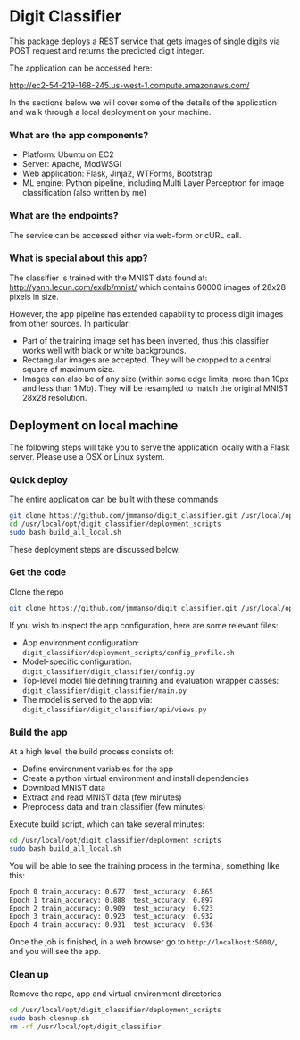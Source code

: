 # Digit Classifier

This package deploys a REST service that gets images of single digits via POST request and returns the predicted digit integer.

The application can be accessed here:

http://ec2-54-219-168-245.us-west-1.compute.amazonaws.com/

In the sections below we will cover some of the details of the application and walk through a local deployment on your machine.


### What are the app components?
* Platform: Ubuntu on EC2
* Server: Apache, ModWSGI
* Web application: Flask, Jinja2, WTForms, Bootstrap
* ML engine: Python pipeline, including Multi Layer Perceptron for image classification (also written by me)  

### What are the endpoints?
The service can be accessed either via web-form or cURL call.

### What is special about this app?

The classifier is trained with the MNIST data found at:
http://yann.lecun.com/exdb/mnist/
which contains 60000 images of 28x28 pixels in size.

However, the app pipeline has extended capability to process digit images from other sources. In particular:
* Part of the training image set has been inverted, thus this classifier works well with black or white backgrounds.
* Rectangular images are accepted. They will be cropped to a central square of maximum size.
* Images can also be of any size (within some edge limits; more than 10px and less than 1 Mb). They will be resampled to match the original MNIST 28x28 resolution.

## Deployment on local machine

The following steps will take you to serve the application locally with a Flask server. Please use a OSX or Linux system.

### Quick deploy

The entire application can be built with these commands

```bash
git clone https://github.com/jmmanso/digit_classifier.git /usr/local/opt/digit_classifier
cd /usr/local/opt/digit_classifier/deployment_scripts
sudo bash build_all_local.sh
```

These deployment steps are discussed below.

### Get the code
Clone the repo
```bash
git clone https://github.com/jmmanso/digit_classifier.git /usr/local/opt/digit_classifier
```

If you wish to inspect the app configuration, here are some relevant files:
* App environment configuration: `digit_classifier/deployment_scripts/config_profile.sh`
* Model-specific configuration: `digit_classifier/digit_classifier/config.py`
* Top-level model file defining training and evaluation wrapper classes: `digit_classifier/digit_classifier/main.py`
* The model is served to the app via: `digit_classifier/digit_classifier/api/views.py`

### Build the app

At a high level, the build process consists of:
* Define environment variables for the app
* Create a python virtual environment and install dependencies
* Download MNIST data
* Extract and read MNIST data (few minutes)
* Preprocess data and train classifier (few minutes)

Execute build script, which can take several minutes:

```bash
cd /usr/local/opt/digit_classifier/deployment_scripts
sudo bash build_all_local.sh
```

You will be able to see the training process in the terminal, something like this:
```bash
Epoch 0 train_accuracy: 0.677  test_accuracy: 0.865
Epoch 1 train_accuracy: 0.888  test_accuracy: 0.897
Epoch 2 train_accuracy: 0.909  test_accuracy: 0.923
Epoch 3 train_accuracy: 0.923  test_accuracy: 0.932
Epoch 4 train_accuracy: 0.931  test_accuracy: 0.936
```

Once the job is finished, in a web browser go to `http://localhost:5000/`, and you will see the app.

### Clean up

Remove the repo, app and virtual environment directories
```bash
cd /usr/local/opt/digit_classifier/deployment_scripts
sudo bash cleanup.sh
rm -rf /usr/local/opt/digit_classifier
```
